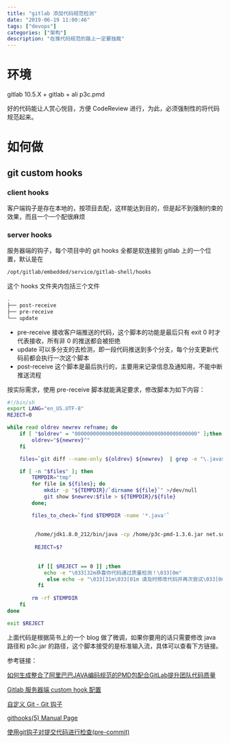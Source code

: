 ```yaml
---
title: "gitlab 添加代码规范检测"
date: "2019-06-19 11:00:46"
tags: ["devops"]
categories: ["架构"]
description: "在推代码规范的路上一定要独裁"
---
```


# 环境

gitlab 10.5.X + gitlab + ali p3c.pmd

好的代码能让人赏心悦目，方便 CodeReview 进行，为此，必须强制性的将代码规范起来。

# 如何做

## git custom hooks

### client hooks

客户端钩子是存在本地的，按项目去配，这样能达到目的，但是起不到强制约束的效果，而且一个一个配很麻烦

### server hooks

服务器端的钩子，每个项目中的 git hooks 全都是软连接到 gitlab  上的一个位置，默认是在

```bash
/opt/gitlab/embedded/service/gitlab-shell/hooks
```

这个 hooks 文件夹内包括三个文件

```bash
.
├── post-receive
├── pre-receive
└── update

```

- pre-receive 接收客户端推送的代码，这个脚本的功能是最后只有 exit 0 时才代表接收，所有非 0 的推送都会被拒绝
- update 可以多分支的去检测，即一段代码推送到多个分支，每个分支更新代码前都会执行一次这个脚本
- post-receive 这个脚本是最后执行的，主要用来记录信息及通知用，不能中断推送流程

按实际需求，使用 pre-receive 脚本就能满足要求，修改脚本为如下内容：

```bash
#!/bin/sh
export LANG="en_US.UTF-8"
REJECT=0

while read oldrev newrev refname; do
    if [ "$oldrev" = "0000000000000000000000000000000000000000" ];then
        oldrev="${newrev}^"
    fi

    files=`git diff --name-only ${oldrev} ${newrev}  | grep -e "\.java$"`

    if [ -n "$files" ]; then
        TEMPDIR="tmp"
        for file in ${files}; do
            mkdir -p "${TEMPDIR}/`dirname ${file}`" >/dev/null
            git show $newrev:$file > ${TEMPDIR}/${file}
        done;

        files_to_check=`find $TEMPDIR -name '*.java'`
        
        
         /home/jdk1.8.0_212/bin/java -cp /home/p3c-pmd-1.3.6.jar net.sourceforge.pmd.PMD -d $TEMPDIR -R rulesets/java/ali-comment.xml,rulesets/java/ali-concurrent.xml,rulesets/java/ali-constant.xml,rulesets/java/ali-exception.xml,rulesets/java/ali-flowcontrol.xml,rulesets/java/ali-naming.xml,rulesets/java/ali-oop.xml,rulesets/java/ali-orm.xml,rulesets/java/ali-other.xml,rulesets/java/ali-set.xml -f text
       
         REJECT=$?
         
         
          if [[ $REJECT == 0 ]] ;then
            echo -e "\033[32m恭喜你代码通过质量检测！\033[0m"
             else echo -e "\033[31m\033[01m 请及时修改代码并再次尝试\033[0m" 
          fi
     
        rm -rf $TEMPDIR
    fi
done

exit $REJECT
```

上面代码是根据简书上的一个 blog 做了微调，如果你要用的话只需要修改 java 路径和 p3c.jar 的路径，这个脚本接受的是标准输入流，具体可以查看下方链接。

参考链接：

[如何生成整合了阿里巴巴JAVA编码规范的PMD包配合GitLab提升团队代码质量](https://www.jianshu.com/p/b87ca8615c9c)

[Gitlab 服务器端 custom hook 配置](<https://www.jianshu.com/p/5531a21afa68>)

[自定义 Git - Git 钩子]([https://git-scm.com/book/zh/v2/%E8%87%AA%E5%AE%9A%E4%B9%89-Git-Git-%E9%92%A9%E5%AD%90](https://git-scm.com/book/zh/v2/自定义-Git-Git-钩子))

[githooks(5) Manual Page](<https://gitirc.eu/githooks.html>)

[使用git钩子对提交代码进行检查(pre-commit)](<https://www.jianshu.com/p/de90ffbd53e9>)

